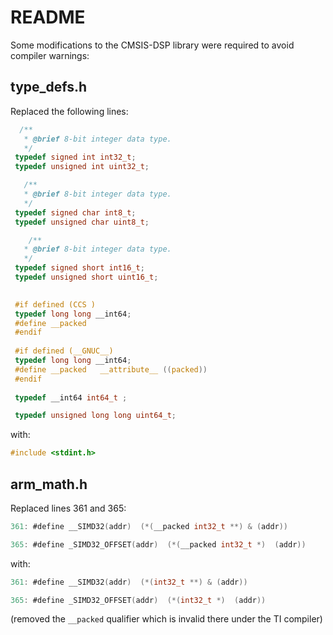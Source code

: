 # README

Some modifications to the CMSIS-DSP library were required to avoid compiler warnings:

## type_defs.h

Replaced the following lines:
```c
  /**
   * @brief 8-bit integer data type.
   */
 typedef signed int int32_t;
 typedef unsigned int uint32_t;

   /**
   * @brief 8-bit integer data type.
   */
 typedef signed char int8_t;
 typedef unsigned char uint8_t;

    /**
   * @brief 8-bit integer data type.
   */
 typedef signed short int16_t;
 typedef unsigned short uint16_t;

  
 #if defined (CCS )
 typedef long long __int64;
 #define __packed	 
 #endif
 
 #if defined (__GNUC__)
 typedef long long __int64;
 #define __packed	__attribute__ ((packed))	 
 #endif
 
 typedef __int64 int64_t ;

 typedef unsigned long long uint64_t;
```
with:
```c
#include <stdint.h>
```

## arm_math.h

Replaced lines 361 and 365:
```c
361: #define __SIMD32(addr)  (*(__packed int32_t **) & (addr))  

365: #define _SIMD32_OFFSET(addr)  (*(__packed int32_t *)  (addr))  
```
with:
```c
361: #define __SIMD32(addr)  (*(int32_t **) & (addr))  

365: #define _SIMD32_OFFSET(addr)  (*(int32_t *)  (addr))  
```
(removed the `__packed` qualifier which is invalid there under the TI compiler)
